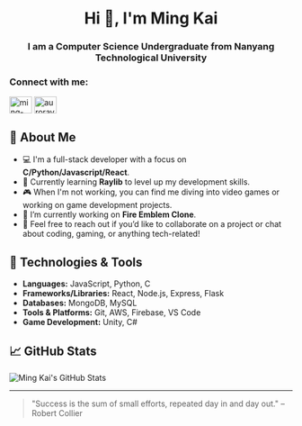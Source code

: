 <h1 align="center">Hi 👋, I'm Ming Kai</h1>
<h3 align="center">I am a Computer Science Undergraduate from Nanyang Technological University</h3>

<h3 align="left">Connect with me:</h3>
<p align="left">
<a href="https://linkedin.com/in/ming-kai-gay-2306aa163/" target="blank"><img align="center" src="https://raw.githubusercontent.com/rahuldkjain/github-profile-readme-generator/master/src/images/icons/Social/linked-in-alt.svg" alt="ming-kai-gay-2306aa163/" height="30" width="40" /></a>
<a href="https://www.leetcode.com/auroravane" target="blank"><img align="center" src="https://raw.githubusercontent.com/rahuldkjain/github-profile-readme-generator/master/src/images/icons/Social/leet-code.svg" alt="auroravane" height="30" width="40" /></a>
</p>

## 🚀 About Me

- 💻 I'm a full-stack developer with a focus on **C/Python/Javascript/React**.
- 🌱 Currently learning **Raylib** to level up my development skills.
- 🎮 When I'm not working, you can find me diving into video games or working on game development projects.
- 🔭 I’m currently working on **Fire Emblem Clone**.
- 💬 Feel free to reach out if you’d like to collaborate on a project or chat about coding, gaming, or anything tech-related!

## 🔧 Technologies & Tools

- **Languages:** JavaScript, Python, C
- **Frameworks/Libraries:** React, Node.js, Express, Flask
- **Databases:** MongoDB, MySQL
- **Tools & Platforms:** Git, AWS, Firebase, VS Code
- **Game Development:** Unity, C#

## 📈 GitHub Stats

![Ming Kai's GitHub Stats](https://github-readme-stats.vercel.app/api?username=MingKaiDev&show_icons=true&hide_title=true&count_private=true&hide=prs&theme=radical)

---

> "Success is the sum of small efforts, repeated day in and day out." – Robert Collier
